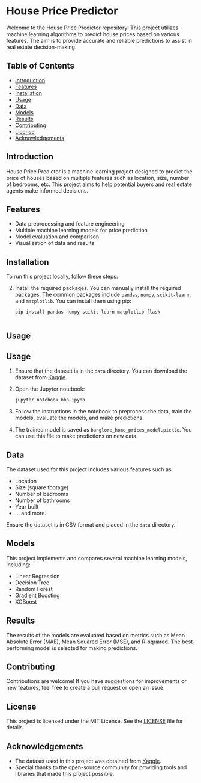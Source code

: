 # House Price Predictor

Welcome to the House Price Predictor repository! This project utilizes machine learning algorithms to predict house prices based on various features. The aim is to provide accurate and reliable predictions to assist in real estate decision-making.

## Table of Contents

- [Introduction](#introduction)
- [Features](#features)
- [Installation](#installation)
- [Usage](#usage)
- [Data](#data)
- [Models](#models)
- [Results](#results)
- [Contributing](#contributing)
- [License](#license)
- [Acknowledgements](#acknowledgements)

## Introduction

House Price Predictor is a machine learning project designed to predict the price of houses based on multiple features such as location, size, number of bedrooms, etc. This project aims to help potential buyers and real estate agents make informed decisions.

## Features

- Data preprocessing and feature engineering
- Multiple machine learning models for price prediction
- Model evaluation and comparison
- Visualization of data and results

## Installation

To run this project locally, follow these steps:

2. Install the required packages. You can manually install the required packages. The common packages include `pandas`, `numpy`, `scikit-learn`, and `matplotlib`. You can install them using pip:
    ```bash
    pip install pandas numpy scikit-learn matplotlib flask
    ```
    ```

## Usage

## Usage

1. Ensure that the dataset is in the `data` directory. You can download the dataset from [Kaggle](https://www.kaggle.com/).

2. Open the Jupyter notebook:
    ```bash
    jupyter notebook bhp.ipynb
    ```

3. Follow the instructions in the notebook to preprocess the data, train the models, evaluate the models, and make predictions.

4. The trained model is saved as `banglore_home_prices_model.pickle`. You can use this file to make predictions on new data.

## Data

The dataset used for this project includes various features such as:

- Location
- Size (square footage)
- Number of bedrooms
- Number of bathrooms
- Year built
- ... and more.

Ensure the dataset is in CSV format and placed in the `data` directory.

## Models

This project implements and compares several machine learning models, including:

- Linear Regression
- Decision Tree
- Random Forest
- Gradient Boosting
- XGBoost

## Results

The results of the models are evaluated based on metrics such as Mean Absolute Error (MAE), Mean Squared Error (MSE), and R-squared. The best-performing model is selected for making predictions.

## Contributing

Contributions are welcome! If you have suggestions for improvements or new features, feel free to create a pull request or open an issue.

## License

This project is licensed under the MIT License. See the [LICENSE](LICENSE) file for details.

## Acknowledgements

- The dataset used in this project was obtained from [Kaggle](https://www.kaggle.com/).
- Special thanks to the open-source community for providing tools and libraries that made this project possible.
